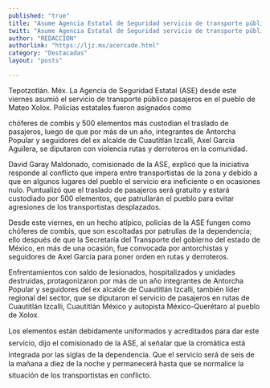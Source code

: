 ```yaml
---
published: "true"
title: "Asume Agencia Estatal de Seguridad servicio de transporte público; será gratuito"
twitt: "Asume Agencia Estatal de Seguridad servicio de transporte público; será gratuito"
author: "REDACCION"
authorlink: "https://ljz.mx/acercade.html"
category: "Destacadas"
layout: "posts"

---
```



  Tepotzotlán. Méx. La Agencia de Seguridad Estatal (ASE) desde este viernes asumió el servicio de transporte público pasajeros en el pueblo de Mateo Xolox. Policías estatales fueron asignados como



  chóferes de combis y 500 elementos más custodian el traslado de pasajeros, luego de que por más de un año, integrantes de Antorcha Popular y seguidores del ex alcalde de Cuautitlán Izcalli, Axel García Aguilera, se diputaron con violencia rutas y derroteros en la comunidad.



  David Garay Maldonado, comisionado de la ASE, explicó que la iniciativa responde al conflicto que impera entre transportistas de la zona y debido a que en algunos lugares del pueblo el servicio era ineficiente o en ocasiones nulo. Puntualizó que el traslado de pasajeros será gratuito y estará custodiado por 500 elementos, que patrullarán el pueblo para evitar agresiones de los transportistas desplazados.



  Desde este viernes, en un hecho atípico, policías de la ASE fungen como chóferes de combis, que son escoltadas por patrullas de la dependencia; ello después de que la Secretaría del Transporte del gobierno del estado de México, en más de una ocasión, fue convocada por antorchistas y seguidores de Axel García para poner orden en rutas y derroteros.



  Enfrentamientos con saldo de lesionados, hospitalizados y unidades destruidas, protagonizaron por más de un año integrantes de Antorcha Popular y seguidores del ex alcalde de Cuautitlán Izcalli, también líder regional del sector, que se diputaron el servicio de pasajeros en rutas de Cuautitlán Izcalli, Cuautitlán México y autopista México-Querétaro al pueblo de Xolox.



  Los elementos están debidamente uniformados y acreditados para dar este servicio, dijo el comisionado de la ASE, al señalar que la cromática está integrada por las siglas de la dependencia. Que el servicio será de seis de la mañana a diez de la noche y permanecerá hasta que se normalice la situación de los transportistas en conflicto.

